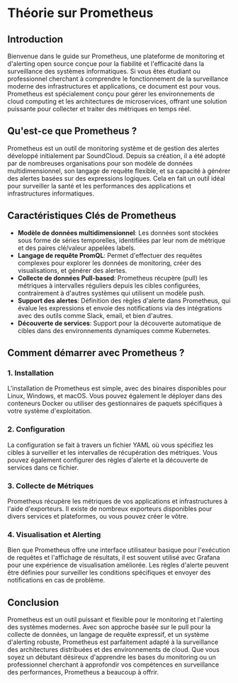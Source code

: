 # Théorie sur Prometheus

## Introduction

Bienvenue dans le guide sur Prometheus, une plateforme de monitoring et d'alerting open source conçue pour la fiabilité et l'efficacité dans la surveillance des systèmes informatiques. Si vous êtes étudiant ou professionnel cherchant à comprendre le fonctionnement de la surveillance moderne des infrastructures et applications, ce document est pour vous. Prometheus est spécialement conçu pour gérer les environnements de cloud computing et les architectures de microservices, offrant une solution puissante pour collecter et traiter des métriques en temps réel.

## Qu'est-ce que Prometheus ?

Prometheus est un outil de monitoring système et de gestion des alertes développé initialement par SoundCloud. Depuis sa création, il a été adopté par de nombreuses organisations pour son modèle de données multidimensionnel, son langage de requête flexible, et sa capacité à générer des alertes basées sur des expressions logiques. Cela en fait un outil idéal pour surveiller la santé et les performances des applications et infrastructures informatiques.

## Caractéristiques Clés de Prometheus

- **Modèle de données multidimensionnel**: Les données sont stockées sous forme de séries temporelles, identifiées par leur nom de métrique et des paires clé/valeur appelées labels.
- **Langage de requête PromQL**: Permet d'effectuer des requêtes complexes pour explorer les données de monitoring, créer des visualisations, et générer des alertes.
- **Collecte de données Pull-based**: Prometheus récupère (pull) les métriques à intervalles réguliers depuis les cibles configurées, contrairement à d'autres systèmes qui utilisent un modèle push.
- **Support des alertes**: Définition des règles d'alerte dans Prometheus, qui évalue les expressions et envoie des notifications via des intégrations avec des outils comme Slack, email, et bien d'autres.
- **Découverte de services**: Support pour la découverte automatique de cibles dans des environnements dynamiques comme Kubernetes.

## Comment démarrer avec Prometheus ?

### 1. Installation

L'installation de Prometheus est simple, avec des binaires disponibles pour Linux, Windows, et macOS. Vous pouvez également le déployer dans des conteneurs Docker ou utiliser des gestionnaires de paquets spécifiques à votre système d'exploitation.

### 2. Configuration

La configuration se fait à travers un fichier YAML où vous spécifiez les cibles à surveiller et les intervalles de récupération des métriques. Vous pouvez également configurer des règles d'alerte et la découverte de services dans ce fichier.

### 3. Collecte de Métriques

Prometheus récupère les métriques de vos applications et infrastructures à l'aide d'exporteurs. Il existe de nombreux exporteurs disponibles pour divers services et plateformes, ou vous pouvez créer le vôtre.

### 4. Visualisation et Alerting

Bien que Prometheus offre une interface utilisateur basique pour l'exécution de requêtes et l'affichage de résultats, il est souvent utilisé avec Grafana pour une expérience de visualisation améliorée. Les règles d'alerte peuvent être définies pour surveiller les conditions spécifiques et envoyer des notifications en cas de problème.

## Conclusion

Prometheus est un outil puissant et flexible pour le monitoring et l'alerting des systèmes modernes. Avec son approche basée sur le pull pour la collecte de données, un langage de requête expressif, et un système d'alerting robuste, Prometheus est parfaitement adapté à la surveillance des architectures distribuées et des environnements de cloud. Que vous soyez un débutant désireux d'apprendre les bases du monitoring ou un professionnel cherchant à approfondir vos compétences en surveillance des performances, Prometheus a beaucoup à offrir.
